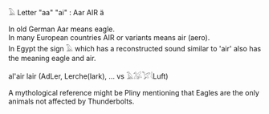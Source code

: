 𓄿 Letter "aa" "ai" : Aar AIR ä  

In old German Aar means eagle.  
In many European countries AIR or variants means air (aero).  
In Egypt the sign 𓄿 which has a reconstructed sound similar to 'air' also has the meaning eagle and air.  

al'air lair (AdLer, Lerche(lark), … vs 𓄿𓅮𓅯𓇋Luft)  

A mythological reference might be Pliny mentioning that Eagles are the only animals not affected by Thunderbolts.  